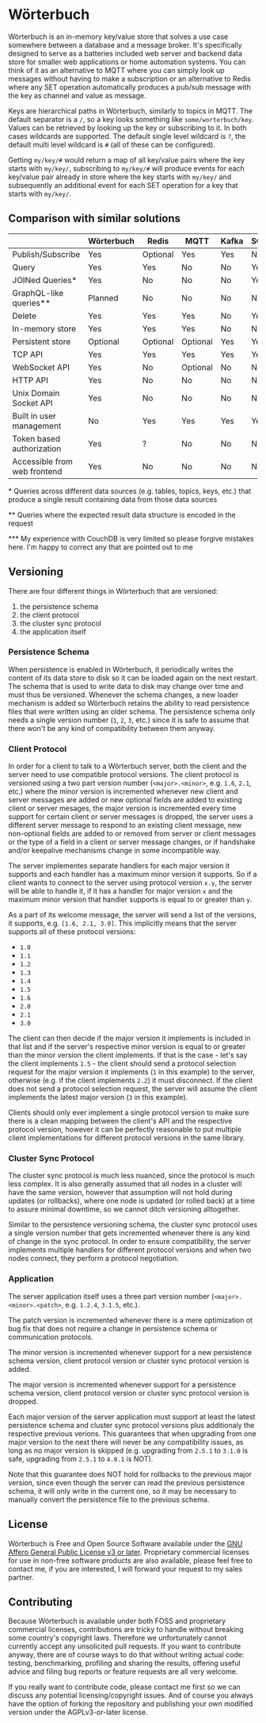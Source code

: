 # Wörterbuch

Wörterbuch is an in-memory key/value store that solves a use case somewhere between a database and a message broker. It's specifically designed to serve as a batteries included web server and backend data store for smaller web applications or home automation systems.
You can think of it as an alternative to MQTT where you can simply look up messages without having to make a subscription or an alternative to Redis where any SET operation automatically produces a pub/sub message with the key as channel and value as message.

Keys are hierarchical paths in Wörterbuch, similarly to topics in MQTT. The default separator is a `/`, so a key looks something like `some/worterbuch/key`. Values can be retrieved by looking up the key or subscribing to it. In both cases wildcards are supported. The default single level wildcard is `?`, the default multi level wildcard is `#` (all of these can be configured).

Getting `my/key/#` would return a map of all key/value pairs where the key starts with `my/key/`, subscribing to `my/key/#` will produce events for each key/value pair already in store where the key starts with `my/key/` and subsequently an additional event for each SET operation for a key that starts with `my/key/`.

## Comparison with similar solutions

|                              | Wörterbuch | Redis    | MQTT     | Kafka | SQL | CouchDB\*\*\* |
| ---------------------------- | ---------- | -------- | -------- | ----- | --- | ------------- |
| Publish/Subscribe            | Yes        | Optional | Yes      | Yes   | No  | ?             |
| Query                        | Yes        | Yes      | No       | No    | Yes | Yes           |
| JOINed Queries\*             | Yes        | No       | No       | No    | Yes | Yes           |
| GraphQL-like queries\*\*     | Planned    | No       | No       | No    | No  | No            |
| Delete                       | Yes        | Yes      | Yes      | No    | Yes | Yes           |
| In-memory store              | Yes        | Yes      | Yes      | No    | No  | No            |
| Persistent store             | Optional   | Optional | Optional | Yes   | Yes | Yes           |
| TCP API                      | Yes        | Yes      | Yes      | Yes   | Yes | Yes           |
| WebSocket API                | Yes        | No       | Optional | No    | No  | ?             |
| HTTP API                     | Yes        | No       | No       | No    | No  | Yes           |
| Unix Domain Socket API       | Yes        | No       | No       | No    | No  | No            |
| Built in user management     | No         | Yes      | Yes      | Yes   | Yes | Yes           |
| Token based authorization    | Yes        | ?        | No       | No    | No  | ?             |
| Accessible from web frontend | Yes        | No       | No       | No    | No  | Yes           |

\*&nbsp;Queries across different data sources (e.g. tables, topics, keys, etc.) that produce a single result containing data from those data sources

\*\*&nbsp;Queries where the expected result data structure is encoded in the request

\*\*\*&nbsp;My experience with CouchDB is very limited so please forgive mistakes here. I'm happy to correct any that are pointed out to me

## Versioning

There are four different things in Wörterbuch that are versioned:

1. the persistence schema
1. the client protocol
1. the cluster sync protocol
1. the application itself

### Persistence Schema

When persistence is enabled in Wörterbuch, it periodically writes the content of its data store to disk so it can be loaded again on the next restart. The schema that is used to write data to disk may change over time and must thus be versioned. Whenever the schema changes, a new loader mechanism is added so Wörterbuch retains the ability to read persistence files that were written using an older schema. The persistence schema only needs a single version number (`1`, `2`, `3`, etc.) since it is safe to assume that there won't be any kind of compatibility between them anyway.

### Client Protocol

In order for a client to talk to a Wörterbuch server, both the client and the server need to use compatible protocol versions. The client protocol is versioned using a two part version number (`<major>.<minor>`, e.g. `1.6`, `2.1`, etc.) where the minor version is incremented whenever new client and server messages are added or new optional fields are added to existing client or server mesages, the major version is incremented every time support for certain client or server messages is dropped, the server uses a different server message to respond to an existing client message, new non-optional fields are added to or removed from server or client messages or the type of a field in a client or server message changes, or if handshake and/or keepalive mechanisms change in some incompatible way.

The server implementes separate handlers for each major version it supports and each handler has a maximum minor version it supports. So if a client wants to connect to the server using protocol version `x.y`, the server will be able to handle it, if it has a handler for major version `x` and the maximum minor version that handler supports is equal to or greater than `y`.

As a part of its welcome message, the server will send a list of the versions, it supports, e.g. `[1.6, 2.1, 3.0]`. This implicitly means that the server supports all of these protocol versions:

- `1.0`
- `1.1`
- `1.2`
- `1.3`
- `1.4`
- `1.5`
- `1.6`
- `2.0`
- `2.1`
- `3.0`

The client can then decide if the major version it implements is included in that list and if the server's respective minor version is equal to or greater than the minor version the client implements. If that is the case - let's say the client implements `1.5` - the client should send a protocol selection request for the major version it implements (`1` in this example) to the server, otherwise (e.g. if the client implements `2.2`) it must disconnect. If the client does not send a protocol selection request, the server will assume the client implements the latest major version (`3` in this example).

Clients should only ever implement a single protocol version to make sure there is a clean mapping between the client's API and the respective protocol version, however it can be perfectly reasonable to put multiple client implementations for different protocol versions in the same library.

### Cluster Sync Protocol

The cluster sync protocol is much less nuanced, since the protocol is much less complex. It is also generally assumed that all nodes in a cluster will have the same version, however that assumption will not hold during updates (or rollbacks), where one node is updated (or rolled back) at a time to assure minimal downtime, so we cannot ditch versioning alltogether.

Similar to the persistence versioning schema, the cluster sync protocol uses a single version number that gets incremented whenever there is any kind of change in the sync protocol. In order to ensure compatibility, the server implements multiple handlers for different protocol versions and when two nodes connect, they perform a protocol negotiation.

### Application

The server application itself uses a three part version number (`<major>.<minor>.<patch>`, e.g. `1.2.4`, `3.1.5`, etc.).

The patch version is incremented whenever there is a mere optimization ot bug fix that does not require a change in persistence schema or communication protocols.

The minor version is incremented whenever support for a new persistence schema version, client protocol version or cluster sync protocol version is added.

The major version is incremented whenever support for a persistence schema version, client protocol version or cluster sync protocol version is dropped.

Each major version of the server application must support at least the latest persistence schema and cluster sync protocol versions plus additionaly the respective previous verions. This guarantees that when upgrading from one major version to the next there will never be any compatibility issues, as long as no major version is skipped (e.g. upgrading from `2.5.1` to `3.1.0` is safe, upgrading from `2.5.1` to `4.0.1` is NOT).

Note that this guarantee does NOT hold for rollbacks to the previous major version, since even though the server can read the previous persistence schema, it will only write in the current one, so it may be necessary to manually convert the persistence file to the previous schema.

## License

Wörterbuch is Free and Open Source Software available under the [GNU Affero General Public License v3 or later](https://www.gnu.org/licenses/agpl-3.0.html). Proprietary commercial licenses for use in non-free software products are also available, please feel free to contact me, if you are interested, I will forward your request to my sales partner.

## Contributing

Because Wörterbuch is available under both FOSS and proprietary commercial licenses, contributions are tricky to handle without breaking some country's copyright laws. Therefore we unfortunately cannot currently accept any unsolicited pull requests. If you want to contribute anyway, there are of course ways to do that without writing actual code: testing, benchmarking, profiling and sharing the results, offering useful advice and filing bug reports or feature requests are all very welcome.

If you really want to contribute code, please contact me first so we can discuss any potential licensing/copyright issues. And of course you always have the option of forking the repository and publishing your own modified version under the AGPLv3-or-later license.
